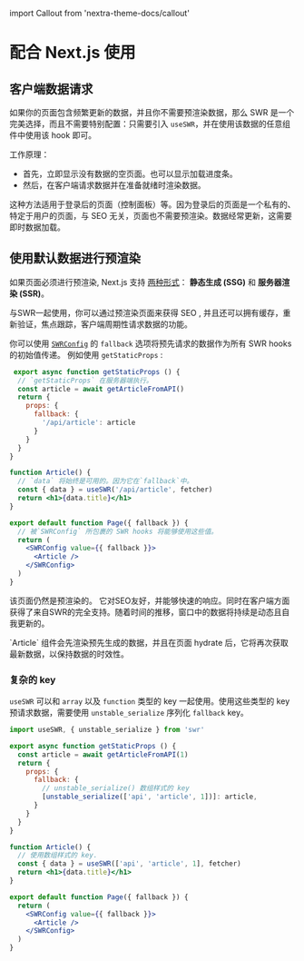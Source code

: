 import Callout from 'nextra-theme-docs/callout'

# 配合 Next.js 使用

## 客户端数据请求

如果你的页面包含频繁更新的数据，并且你不需要预渲染数据，那么 SWR 是一个完美选择，而且不需要特别配置：只需要引入 `useSWR`，并在使用该数据的任意组件中使用该 hook 即可。

工作原理：

- 首先，立即显示没有数据的空页面。也可以显示加载进度条。
- 然后，在客户端请求数据并在准备就绪时渲染数据。

这种方法适用于登录后的页面（控制面板）等。因为登录后的页面是一个私有的、特定于用户的页面，与 SEO 无关，页面也不需要预渲染。数据经常更新，这需要即时数据加载。

## 使用默认数据进行预渲染

如果页面必须进行预渲染, Next.js 支持 [两种形式](https://nextjs.org/docs/basic-features/data-fetching)： **静态生成 (SSG)** 和 **服务器渲染 (SSR)**。

与SWR一起使用，你可以通过预渲染页面来获得 SEO , 并且还可以拥有缓存，重新验证，焦点跟踪，客户端周期性请求数据的功能。

你可以使用 [`SWRConfig`](/docs/global-configuration) 的 `fallback` 选项将预先请求的数据作为所有 SWR hooks 的初始值传递。
例如使用 `getStaticProps` :

```jsx
 export async function getStaticProps () {
  // `getStaticProps` 在服务器端执行。
  const article = await getArticleFromAPI()
  return {
    props: {
      fallback: {
        '/api/article': article
      }
    }
  }
}

function Article() {
  // `data` 将始终是可用的。因为它在`fallback`中。
  const { data } = useSWR('/api/article', fetcher)
  return <h1>{data.title}</h1>
}

export default function Page({ fallback }) {
  // 被`SWRConfig` 所包裹的 SWR hooks 将能够使用这些值。
  return (
    <SWRConfig value={{ fallback }}>
      <Article />
    </SWRConfig>
  )
}
```

该页面仍然是预渲染的。 它对SEO友好，并能够快速的响应。同时在客户端方面获得了来自SWR的完全支持。随着时间的推移，窗口中的数据将持续是动态且自我更新的。

<Callout emoji="💡">
  `Article` 组件会先渲染预先生成的数据，并且在页面 hydrate 后，它将再次获取最新数据，以保持数据的时效性。
</Callout>

### 复杂的 key

`useSWR` 可以和 `array` 以及 `function` 类型的 key 一起使用。使用这些类型的 key 预请求数据，需要使用 `unstable_serialize` 序列化 `fallback` key。

```jsx
import useSWR, { unstable_serialize } from 'swr'

export async function getStaticProps () {
  const article = await getArticleFromAPI(1)
  return {
    props: {
      fallback: {
        // unstable_serialize() 数组样式的 key
        [unstable_serialize(['api', 'article', 1])]: article,
      }
    }
  }
}

function Article() {
  // 使用数组样式的 key.
  const { data } = useSWR(['api', 'article', 1], fetcher)
  return <h1>{data.title}</h1>
}

export default function Page({ fallback }) {
  return (
    <SWRConfig value={{ fallback }}>
      <Article />
    </SWRConfig>
  )
}
```